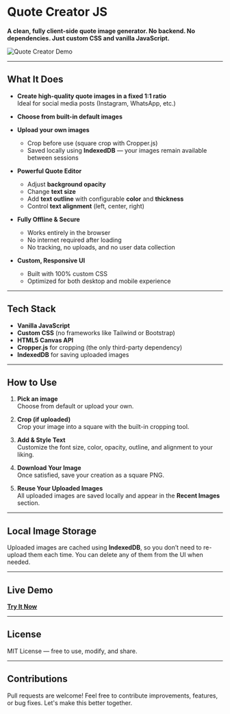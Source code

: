 # Quote Creator JS

**A clean, fully client-side quote image generator. No backend. No dependencies. Just custom CSS and vanilla JavaScript.**

![Quote Creator Demo](https://quotecreator.pages.dev/screenshot.png) <!-- optional -->

---

## What It Does

- **Create high-quality quote images in a fixed 1:1 ratio**  
  Ideal for social media posts (Instagram, WhatsApp, etc.)

- **Choose from built-in default images**

- **Upload your own images**  
  - Crop before use (square crop with Cropper.js)
  - Saved locally using **IndexedDB** — your images remain available between sessions

- **Powerful Quote Editor**  
  - Adjust **background opacity**
  - Change **text size**
  - Add **text outline** with configurable **color** and **thickness**
  - Control **text alignment** (left, center, right)

- **Fully Offline & Secure**  
  - Works entirely in the browser
  - No internet required after loading
  - No tracking, no uploads, and no user data collection

- **Custom, Responsive UI**  
  - Built with 100% custom CSS
  - Optimized for both desktop and mobile experience

---

## Tech Stack

- **Vanilla JavaScript**
- **Custom CSS** (no frameworks like Tailwind or Bootstrap)
- **HTML5 Canvas API**
- **Cropper.js** for cropping (the only third-party dependency)
- **IndexedDB** for saving uploaded images

---

## How to Use

1. **Pick an image**  
   Choose from default or upload your own.

2. **Crop (if uploaded)**  
   Crop your image into a square with the built-in cropping tool.

3. **Add & Style Text**  
   Customize the font size, color, opacity, outline, and alignment to your liking.

4. **Download Your Image**  
   Once satisfied, save your creation as a square PNG.

5. **Reuse Your Uploaded Images**  
   All uploaded images are saved locally and appear in the **Recent Images** section.

---

## Local Image Storage

Uploaded images are cached using **IndexedDB**, so you don’t need to re-upload them each time. You can delete any of them from the UI when needed.

---

## Live Demo

[**Try It Now**](https://quotecreator.pages.dev)

---

## License

MIT License — free to use, modify, and share.

---

## Contributions

Pull requests are welcome! Feel free to contribute improvements, features, or bug fixes. Let's make this better together.

